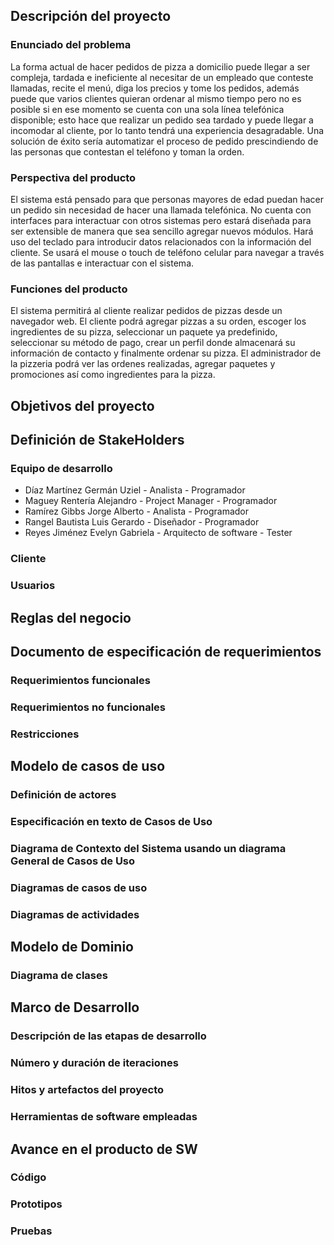 ## Descripción del proyecto

### Enunciado del problema
La forma actual de hacer pedidos de pizza a domicilio puede llegar a ser compleja, tardada e ineficiente al necesitar de un empleado que conteste llamadas, recite el menú, diga los precios y tome los pedidos, además puede que varios clientes quieran ordenar al mismo tiempo pero no es posible si en ese momento se cuenta con una sola línea telefónica disponible; esto hace que realizar un pedido sea tardado y puede llegar a incomodar al cliente, por lo tanto tendrá una experiencia desagradable. Una solución de éxito sería automatizar el proceso de pedido prescindiendo de las personas que contestan el teléfono y toman la orden.
### Perspectiva del producto
El sistema está pensado para que personas mayores de edad puedan hacer un pedido sin necesidad de hacer una llamada telefónica. 
No cuenta con interfaces para interactuar con otros sistemas pero estará diseñada para ser extensible de manera que sea sencillo agregar nuevos módulos.
Hará uso del teclado para introducir datos relacionados con la información del cliente.
Se usará el mouse o touch de teléfono celular para navegar a través de las pantallas e interactuar con el sistema.

### Funciones del producto
El sistema permitirá al cliente realizar pedidos de pizzas desde un navegador web. El cliente podrá agregar pizzas a su orden, escoger los ingredientes de su pizza, seleccionar un paquete ya predefinido, seleccionar su método de pago, crear un perfil donde almacenará su información de contacto y finalmente ordenar su pizza. El administrador de la pizzeria podrá ver las ordenes realizadas, agregar paquetes y promociones así como ingredientes para la pizza. 
## Objetivos del proyecto

## Definición de StakeHolders

### Equipo de desarrollo
* Díaz Martínez Germán Uziel - Analista - Programador
* Maguey Rentería Alejandro - Project Manager - Programador
* Ramírez Gibbs Jorge Alberto - Analista - Programador
* Rangel Bautista Luis Gerardo - Diseñador - Programador
* Reyes Jiménez Evelyn Gabriela - Arquitecto de software - Tester

### Cliente

### Usuarios

## Reglas del negocio

## Documento de especificación de requerimientos

### Requerimientos funcionales

### Requerimientos no funcionales

### Restricciones

## Modelo de casos de uso

### Definición de actores

### Especificación en texto de Casos de Uso

### Diagrama de Contexto del Sistema usando un diagrama General de Casos de Uso

### Diagramas de casos de uso

### Diagramas de actividades

## Modelo de Dominio

### Diagrama de clases

## Marco de Desarrollo

### Descripción de las etapas de desarrollo

### Número y duración de iteraciones

### Hitos y artefactos del proyecto

### Herramientas de software empleadas

## Avance en el producto de SW

### Código

### Prototipos

### Pruebas
